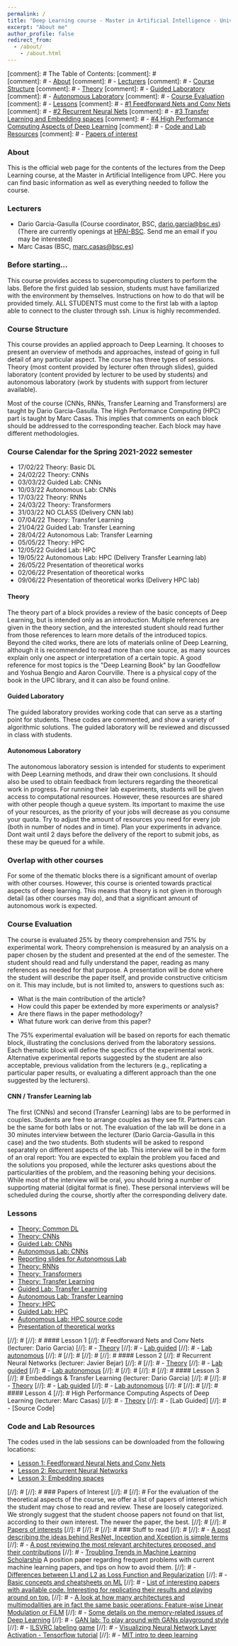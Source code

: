 ```yaml
---
permalink: /
title: "Deep Learning course - Master in Artificial Intelligence - Universitat Politècnica de Catalunya and Barcelona Supercomputing Center"
excerpt: "About me"
author_profile: false
redirect_from:
  - /about/
    - /about.html
---
```


[comment]: #  The Table of Contents:
[comment]: #  
[comment]: #  - [About](#about)
[comment]: #  - [Lecturers](#lecturers)
[comment]: #  - [Course Structure](#structure)
[comment]: #      - [Theory](#theory)
[comment]: #      - [Guided Laboratory](#guided)
[comment]: #      - [Autonomous Laboratory](#autonomous)
[comment]: #  - [Course Evaluation](#evaluation)
[comment]: #  - [Lessons](#lessons)
[comment]: #      - [#1 Feedforward Nets and Conv Nets](#mlp_convnets)
[comment]: #      - [#2 Recurrent Neural Nets](#rnn_nets)
[comment]: #      - [#3 Transfer Learning and Embedding spaces](#embeddings)
[comment]: #      - [#4 High Performance Computing Aspects of Deep Learning](#HPC) 
[comment]: #  - [Code and Lab Resources](#code)
[comment]: #  - [Papers of interest](#papers)


<a name='about'></a>
### About
This is the official web page for the contents of the lectures from the Deep Learning course, at the Master in Artificial Intelligence from UPC. Here you can find basic information as well as everything needed to follow the course.


<a name='lecturers'></a>
### Lecturers
- Dario Garcia-Gasulla (Course coordinator, BSC, dario.garcia@bsc.es) (There are currently openings at <a href="http://hpai.bsc.es">HPAI-BSC</a>. Send me an email if you may be interested)
- Marc Casas (BSC, marc.casas@bsc.es)

### Before starting...

This course provides access to supercomputing clusters to perform the labs. Before the first guided lab session, students must have familiarized with the environment by themselves. Instructions on how to do that will be provided timely. ALL STUDENTS must come to the first lab with a laptop able to connect to the cluster through ssh. Linux is highly recommended.


<a name='structure'></a>
### Course Structure

This course provides an applied approach to Deep Learning. It chooses to present an overview of methods and approaches, instead of going in full detail of any particular aspect.
The course has three types of sessions. Theory (most content provided by lecturer often through slides), guided laboratory (content provided by lecturer to be used by students) and autonomous laboratory (work by students with support from lecturer available).

Most of the course (CNNs, RNNs, Transfer Learning and Transformers) are taught by Dario Garcia-Gasulla. The High Performance Computing (HPC) part is taught by Marc Casas. This implies that comments on each block should be addressed to the corresponding teacher. Each block may have different methodologies.

<a name='calendar'></a>
### Course Calendar for the Spring 2021-2022 semester


- 17/02/22 Theory: Basic DL
- 24/02/22 Theory: CNNs
- 03/03/22 Guided Lab: CNNs
- 10/03/22 Autonomous Lab: CNNs
- 17/03/22 Theory: RNNs
- 24/03/22 Theory: Transformers
- 31/03/22 NO CLASS (Delivery CNN lab)
- 07/04/22 Theory: Transfer Learning
- 21/04/22 Guided Lab: Transfer Learning 
- 28/04/22 Autonomous Lab: Transfer Learning
- 05/05/22 Theory: HPC 
- 12/05/22 Guided Lab: HPC 
- 19/05/22 Autonomous Lab: HPC (Delivery Transfer Learning lab)
- 26/05/22 Presentation of theoretical works
- 02/06/22 Presentation of theoretical works 
- 09/06/22 Presentation of theoretical works (Delivery HPC lab) 



<a name='theory'></a>
#### Theory

The theory part of a block provides a review of the basic concepts of Deep Learning, but is intended only as an introduction. Multiple references are given in the theory section, and the interested student should read further from those references to learn more details of the introduced topics. Beyond the cited works, there are lots of materials online of Deep Learning, although it is recommended to read more than one source, as many sources explain only one aspect or interpretation of a certain topic. A good reference for most topics is the "Deep Learning Book" by Ian Goodfellow and Yoshua Bengio and Aaron Courville. There is a physical copy of the book in the UPC library, and it can also be found online.


<a name='guided'></a>
#### Guided Laboratory

The guided laboratory provides working code that can serve as a starting point for students. These codes are commented, and show a variety of algorithmic solutions. The guided laboratory will be reviewed and discussed in class with students.

<a name='autonomous'></a>
#### Autonomous Laboratory

The autonomous laboratory session is intended for students to experiment with Deep Learning methods, and draw their own conclusions. It should also be used to obtain feedback from lecturers regarding the theoretical work in progress. For running their lab experiments, students will be given access to computational resources. However, these resources are shared with other people though a queue system. Its important to maxime the use of your resources, as the priority of your jobs will decrease as you consume your quota. Try to adjust the amount of resources you need for every job (both in number of nodes and in time). Plan your experiments in advance. Dont wait until 2 days before the delivery of the report to submit jobs, as these may be queued for a while.

<a name='overlap'></a>
### Overlap with other courses
For some of the thematic blocks there is a significant amount of overlap with other courses. However, this course is oriented towards practical aspects of deep learning. This means that theory is not given in thorough detail (as other courses may do), and that a significant amount of autonomous work is expected.

<a name='evaluation'></a>
### Course Evaluation

The course is evaluated 25% by theory comprehension and 75% by experimental work. Theory comprehension is measured by an analysis on a paper chosen by the student and presented at the end of the semester. The student should read and fully understand the paper, reading as many references as needed for that purpose. A presentation will be done where the student will describe the paper itself, and provide constructive criticism on it. This may include, but is not limited to, answers to questions such as:

- What is the main contribution of the article?
- How could this paper be extended by more experiments or analysis?
- Are there flaws in the paper methodology?
- What future work can derive from this paper?

The 75% experimental evaluation will be based on reports for each thematic block, illustrating the conclusions derived from the laboratory sessions. Each thematic block will define the specifics of the experimental work. Alternative experimental reports suggested by the student are also acceptable, previous validation from the lecturers (e.g., replicating a particular paper results, or evaluating a different approach than the one suggested by the lecturers).

#### CNN / Transfer Learning lab

The first (CNNs) and second (Transfer Learning) labs are to be performed in couples. Students are free to arrange couples as they see fit. Partners can be the same for both labs or not. The evaluation of the lab will be done in a 30 minutes interview between the lecturer (Dario Garcia-Gasulla in this case) and the two students. Both students will be asked to respond separately on different aspects of the lab. This interview will be in the form of an oral report: You are expected to explain the problem you faced and the solutions you proposed, while the lecturer asks questions about the particularities of the problem, and the reasoning behing your decisions. While most of the interview will be oral, you should bring a number of supporting material (digital format is fine). These personal interviews will be scheduled during the course, shortly after the corresponding delivery date.

<a name='lessons'></a>
### Lessons

- [Theory: Common DL](http://upc-mai-dl.github.io/files/1.Theory-Common_DL.pdf)
- [Theory: CNNs](http://upc-mai-dl.github.io/files/2.Theory-CNNs.pdf)
- [Guided Lab: CNNs](http://upc-mai-dl.github.io/files/3.Guided_Lab-CNNs.pdf)
- [Autonomous Lab: CNNs](http://upc-mai-dl.github.io/files/4.Autonomous_Lab-CNNs.pdf)
- [Reporting slides for Autonomous Lab](http://upc-mai-dl.github.io/files/X.Experimentation_template.pdf)
- [Theory: RNNs](http://upc-mai-dl.github.io/files/5.Theory-RNNs.pdf)
- [Theory: Transformers](http://upc-mai-dl.github.io/files/6.Theory-Transformers.pdf)
- [Theory: Transfer Learning](http://upc-mai-dl.github.io/files/7.Theory-Transfer_Learning.pdf)
- [Guided Lab: Transfer Learning](http://upc-mai-dl.github.io/files/8.Guided_Lab-TL.pdf)
- [Autonomous Lab: Transfer Learning](http://upc-mai-dl.github.io/files/9.Autonomous_Lab-TL.pdf)
- [Theory: HPC](https://drive.google.com/file/d/1VIn9Qr-lXe6yHR6A844dXTyl2KrVATx4/view?usp=sharing)
- [Guided Lab: HPC](https://drive.google.com/file/d/1es2k_aYgWRqb-7qpAHQKTFwNR0jtJ-S_/view?usp=sharing)
- [Autonomous Lab: HPC source code](https://drive.google.com/file/d/1Sqrl4WLlM0JolR5P6KAjC_2z3s6JMjov/view?usp=sharing)
- [Presentation of theoretical works](http://upc-mai-dl.github.io/files/10.Theory_presentations.pdf)

[//]: # <a name='mlp_convnets'></a>
[//]: # #### Lesson 1
[//]: # Feedforward Nets and Conv Nets (lecturer: Dario Garcia)
[//]: # - [Theory](mlp-convnets-theory/)
[//]: # - [Lab guided](mlp-convnets-lab-guided/)
[//]: # - [Lab autonomous](mlp-convnets-lab-autonomous/)
[//]: # 
[//]: # 
[//]: # <a name='rnn_nets'></a>
[//]: # #### Lesson 2
[//]: # Recurrent Neural Networks (lecturer: Javier Bejar)
[//]: # 
[//]: # - [Theory](rnn-theory)
[//]: # - [Lab guided](rnn-lab-guided)
[//]: # - [Lab autonomous](rnn-lab-autonomous)
[//]: # 
[//]: # 
[//]: # <a name='embeddings'></a>
[//]: # #### Lesson 3
[//]: # Embeddings & Transfer Learning (lecturer: Dario Garcia)
[//]: # 
[//]: # - [Theory](emb-space-theory)
[//]: # - [Lab guided](embedding-spaces-lab-guided)
[//]: # - [Lab autonomous](embedding-spaces-lab-autonomous)
[//]: # 
[//]: # <a name='HPC'></a>
[//]: # #### Lesson 4
[//]: # High Performance Computing Aspects of Deep Learning (lecturer: Marc Casas)
[//]: # - [Theory](https://drive.google.com/file/d/1BoWEAL6mM0YtFKrKK9tppbXNuX_N7Rtc/view?usp=sharing)
[//]: # - [Lab Guided]
[//]: # - [Source Code]


<a name='code'></a>
### Code and Lab Resources

The codes used in the lab sessions can be downloaded from the following locations:
- [Lesson 1: Feedforward Neural Nets and Conv Nets](https://github.com/UPC-MAI-DL/UPC-MAI-DL.github.io/tree/master/_codes/1.FNN-CNN)
- [Lesson 2: Recurrent Neural Networks](https://github.com/UPC-MAI-DL/UPC-MAI-DL.github.io/tree/master/_codes/2.RNN)
- [Lesson 3: Embedding spaces](https://github.com/UPC-MAI-DL/UPC-MAI-DL.github.io/tree/master/_codes/3.Embeddings)



[//]: # <a name='papers'></a>
[//]: # ### Papers of Interest
[//]: # 
[//]: # For the evaluation of the theoretical aspects of the course, we offer a list of papers of interest which the student may chose to read and review. These are loosely categorized. We strongly suggest that the student choose papers not found on that list, according to their own interest. The newer the paper, the best.
[//]: # 
[//]: # [Papers of interests](papers-of-interest/)
[//]: # 
[//]: # <a name='toread'></a>
[//]: # ### Stuff to read
[//]: # 
[//]: # - [A post describing the ideas behind ResNet, Inception and Xception is simple terms](https://towardsdatascience.com/an-intuitive-guide-to-deep-network-architectures-65fdc477db41)
[//]: # - [A post reviewing the most relevant architectures proposed, and their contributions](https://towardsdatascience.com/neural-network-architectures-156e5bad51ba)
[//]: # - [Troubling Trends in Machine Learning Scholarship](http://approximatelycorrect.com/2018/07/10/troubling-trends-in-machine-learning-scholarship/) A position paper regarding frequent problems with current machine learning papers, and tips on how to avoid them.
[//]: # - [Differences between L1 and L2 as Loss Function and Regularization](http://www.chioka.in/differences-between-l1-and-l2-as-loss-function-and-regularization/)
[//]: # - [Basic concepts and cheatsheets on ML](https://stanford.edu/~shervine/teaching/cs-229.html)
[//]: # - [List of interesting papers with available code. Interesting for replicating their results and playing around on top.](https://github.com/zziz/pwc)
[//]: # - [A look at how many architectures and multimodalities are in fact the same basic operations: Feature-wise Linear Modulation or FiLM](https://distill.pub/2018/feature-wise-transformations/)
[//]: # - [Some details on the memory-related issues of Deep Learning](https://www.graphcore.ai/posts/why-is-so-much-memory-needed-for-deep-neural-networks)
[//]: # - [GAN lab: To play around with GANs playground style](https://poloclub.github.io/ganlab/)
[//]: # - [ILSVRC labeling game](https://cs.stanford.edu/people/karpathy/ilsvrc/)
[//]: # - [Visualizing Neural Network Layer Activation - Tensorflow tutorial](https://medium.com/@awjuliani/visualizing-neural-network-layer-activation-tensorflow-tutorial-d45f8bf7bbc4)
[//]: # - [MIT intro to deep learning](http://introtodeeplearning.com/)
